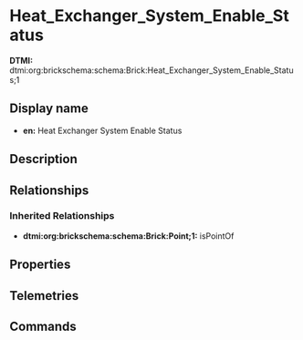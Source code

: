 # Heat_Exchanger_System_Enable_Status
**DTMI:** dtmi:org:brickschema:schema:Brick:Heat_Exchanger_System_Enable_Status;1
## Display name
- **en:** Heat Exchanger System Enable Status
## Description
## Relationships
### Inherited Relationships
* **dtmi:org:brickschema:schema:Brick:Point;1:** isPointOf
## Properties
## Telemetries
## Commands
